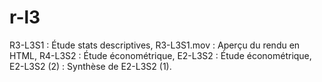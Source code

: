 # r-l3

R3-L3S1 : Étude stats descriptives,
  R3-L3S1.mov : Aperçu du rendu en HTML,
R4-L3S2 : Étude économétrique,
E2-L3S2 : Étude économétrique,
  E2-L3S2 (2) : Synthèse de E2-L3S2 (1).
